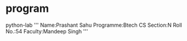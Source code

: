 # program
python-lab
'''
Name:Prashant Sahu
Programme:Btech CS
Section:N
Roll No.:54
Faculty:Mandeep Singh
'''

